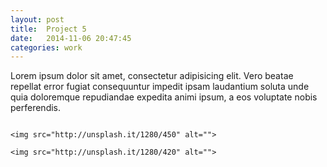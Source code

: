 ```yaml
---
layout: post
title:  Project 5
date:   2014-11-06 20:47:45
categories: work
---
```


<p class="post-content__text">
	Lorem ipsum dolor sit amet, consectetur adipisicing elit. Vero beatae repellat error fugiat consequuntur impedit ipsam laudantium soluta unde quia doloremque repudiandae expedita animi ipsum, a eos voluptate nobis perferendis.
</p>

<div class="post-content__images wrapper">
	<img src="http://unsplash.it/1280/400" alt="">

	<img src="http://unsplash.it/1280/450" alt="">

	<img src="http://unsplash.it/1280/420" alt="">
</div>


